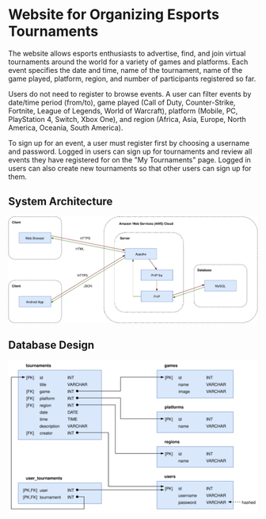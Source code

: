 # Website for Organizing Esports Tournaments

The website allows esports enthusiasts to advertise, find, and join virtual tournaments around the world for a variety of games and platforms. Each event specifies the date and time, name of the tournament, name of the game played, platform, region, and number of participants registered so far.

Users do not need to register to browse events. A user can filter events by date/time period (from/to), game played (Call of Duty, Counter-Strike, Fortnite, League of Legends, World of Warcraft), platform (Mobile, PC, PlayStation 4, Switch, Xbox One), and region (Africa, Asia, Europe, North America, Oceania, South America).

To sign up for an event, a user must register first by choosing a username and password. Logged in users can sign up for tournaments and review all events they have registered for on the "My Tournaments" page. Logged in users can also create new tournaments so that other users can sign up for them.

## System Architecture

![System Architecture](docs/images/system_architecture.svg)

## Database Design

![Database Design](docs/images/database_design.svg)
